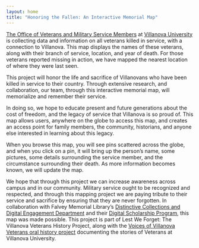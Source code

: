 ```yaml
---
layout: home
title: "Honoring the Fallen: An Interactive Memorial Map"
---
```


[The Office of Veterans and Military Service Members](https://www1.villanova.edu/villanova/enroll/veterans-military.html) at [Villanova University](https://www1.villanova.edu/university.html) is collecting data and information on all veterans killed in service, with a connection to Villanova. This map displays the names of these veterans, along with their branch of service, location, and year of death. For those veterans reported missing in action, we have mapped the nearest location of where they were last seen.

This project will honor the life and sacrifice of Villanovans who have been killed in service to their country. Through extensive research, and collaboration, our team, through this interactive memorial map, will memorialize and remember their service.

In doing so, we hope to educate present and future generations about the cost of freedom, and the legacy of service that Villanova is so proud of. This map allows users, anywhere on the globe to access this map, and creates an access point for family members, the community, historians, and anyone else interested in learning about this legacy.

When you browse this map, you will see pins scattered across the globe, and when you click on a pin, it will bring up the person’s name, some pictures, some details surrounding the service member, and the circumstance surrounding their death. As more information becomes known, we will update the map.

We hope that through this project we can increase awareness across campus and in our community. Military service ought to be recognized and respected, and through this mapping project we are paying tribute to their service and sacrifice by ensuring that they are never forgotten. In collaboration with Falvey Memorial Library’s [Distinctive Collections and Digital Engagement Department](https://library.villanova.edu/collections/distinctive) and their [Digital Scholarship Program](https://library.villanova.edu/collections/distinctive/digitallibrary/digital-scholarship), this map was made possible. This project is part of Lest We Forget: The Villanova Veterans History Project, along with the [Voices of Villanova Veterans oral history project](https://veteransvoices.library.villanova.edu) documenting the stories of Veterans at Villanova University.
